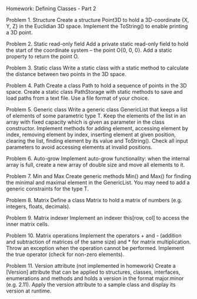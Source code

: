 Homework: Defining Classes - Part 2

Problem 1. Structure
Create a structure Point3D to hold a 3D-coordinate {X, Y, Z} in the Euclidian 3D space.
Implement the ToString() to enable printing a 3D point.


Problem 2. Static read-only field
Add a private static read-only field to hold the start of the coordinate system – the point O{0, 0, 0}.
Add a static property to return the point O.


Problem 3. Static class
Write a static class with a static method to calculate the distance between two points in the 3D space.


Problem 4. Path
Create a class Path to hold a sequence of points in the 3D space.
Create a static class PathStorage with static methods to save and load paths from a text file.
Use a file format of your choice.


Problem 5. Generic class
Write a generic class GenericList<T> that keeps a list of elements of some parametric type T.
Keep the elements of the list in an array with fixed capacity which is given as parameter in the class constructor.
Implement methods for adding element, accessing element by index, removing element by index, inserting element at given position, clearing the list, finding element by its value and ToString().
Check all input parameters to avoid accessing elements at invalid positions.


Problem 6. Auto-grow
Implement auto-grow functionality: when the internal array is full, create a new array of double size and move all elements to it.


Problem 7. Min and Max
Create generic methods Min<T>() and Max<T>() for finding the minimal and maximal element in the GenericList<T>.
You may need to add a generic constraints for the type T.


Problem 8. Matrix
Define a class Matrix<T> to hold a matrix of numbers (e.g. integers, floats, decimals).


Problem 9. Matrix indexer
Implement an indexer this[row, col] to access the inner matrix cells.


Problem 10. Matrix operations
Implement the operators + and - (addition and subtraction of matrices of the same size) and * for matrix multiplication.
Throw an exception when the operation cannot be performed.
Implement the true operator (check for non-zero elements).


Problem 11. Version attribute (not implemented in homework)
Create a [Version] attribute that can be applied to structures, classes, interfaces, enumerations and methods and holds a version in the format major.minor (e.g. 2.11).
Apply the version attribute to a sample class and display its version at runtime.
